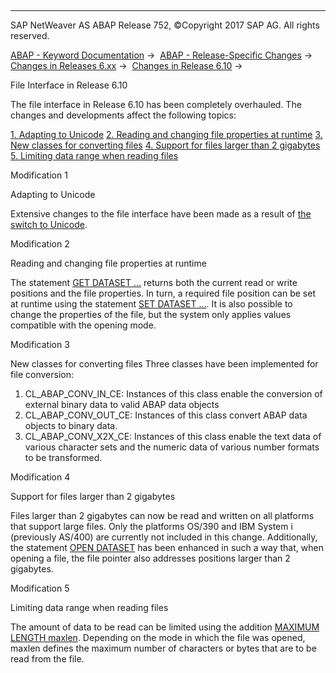   

* * *

SAP NetWeaver AS ABAP Release 752, ©Copyright 2017 SAP AG. All rights reserved.

[ABAP - Keyword Documentation](https://help.sap.com/doc/abapdocu_752_index_htm/7.52/en-US/abenabap.htm) →  [ABAP - Release-Specific Changes](https://help.sap.com/doc/abapdocu_752_index_htm/7.52/en-US/abennews.htm) →  [Changes in Releases 6.xx](https://help.sap.com/doc/abapdocu_752_index_htm/7.52/en-US/abennews-6.htm) →  [Changes in Release 6.10](https://help.sap.com/doc/abapdocu_752_index_htm/7.52/en-US/abennews-610.htm) → 

File Interface in Release 6.10

The file interface in Release 6.10 has been completely overhauled. The changes and developments affect the following topics:

[1\. Adapting to Unicode](#!ABAP_MODIFICATION_1@1@)
[
2\. Reading and changing file properties at runtime](#!ABAP_MODIFICATION_2@2@)
[
3\. New classes for converting files](#!ABAP_MODIFICATION_3@3@)
[
4\. Support for files larger than 2 gigabytes](#!ABAP_MODIFICATION_4@4@)
[
5\. Limiting data range when reading files](#!ABAP_MODIFICATION_5@5@)

Modification 1

Adapting to Unicode

Extensive changes to the file interface have been made as a result of [the switch to Unicode](https://help.sap.com/doc/abapdocu_752_index_htm/7.52/en-US/abenunicode.htm).

Modification 2

Reading and changing file properties at runtime

The statement [GET DATASET ...](https://help.sap.com/doc/abapdocu_752_index_htm/7.52/en-US/abapget_dataset.htm) returns both the current read or write positions and the file properties. In turn, a required file position can be set at runtime using the statement [SET DATASET ...](https://help.sap.com/doc/abapdocu_752_index_htm/7.52/en-US/abapset_dataset.htm). It is also possible to change the properties of the file, but the system only applies values compatible with the opening mode.

Modification 3

New classes for converting files
Three classes have been implemented for file conversion:

1.  CL\_ABAP\_CONV\_IN\_CE: Instances of
    this class enable the conversion of external binary data to valid ABAP data objects
2.  CL\_ABAP\_CONV\_OUT\_CE: Instances of this class convert ABAP data objects to binary data.
3.  CL\_ABAP\_CONV\_X2X\_CE: Instances of this class enable the text data of various character sets and the numeric data of various number formats to be transformed.
    

Modification 4

Support for files larger than 2 gigabytes

Files larger than 2 gigabytes can now be read and written on all platforms that support large files. Only the platforms OS/390 and IBM System i (previously AS/400) are currently not included in this change. Additionally, the statement [OPEN DATASET](https://help.sap.com/doc/abapdocu_752_index_htm/7.52/en-US/abapopen_dataset.htm) has been enhanced in such a way that, when opening a file, the file pointer also addresses positions larger than 2 gigabytes.

Modification 5

Limiting data range when reading files

The amount of data to be read can be limited using the addition [MAXIMUM LENGTH maxlen](https://help.sap.com/doc/abapdocu_752_index_htm/7.52/en-US/abapread_dataset.htm). Depending on the mode in which the file was opened, maxlen defines the maximum number of characters or bytes that are to be read from the file.